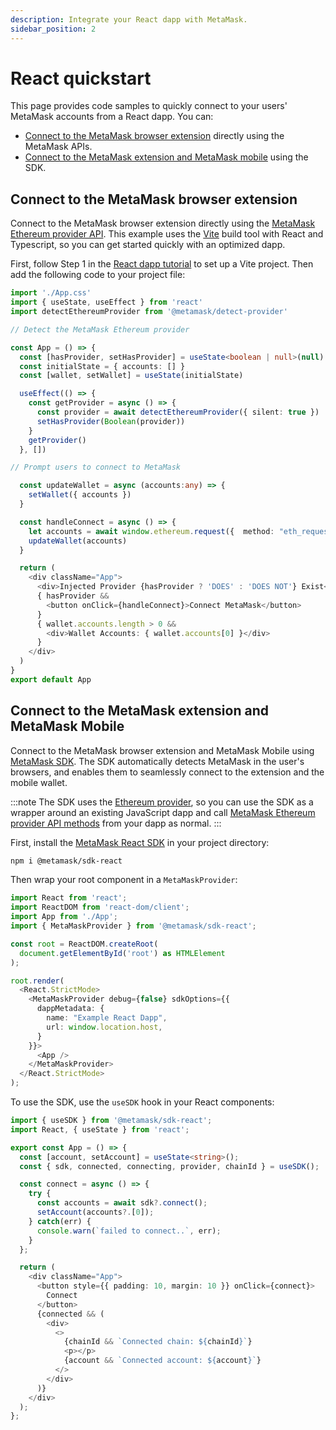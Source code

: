 ```yaml
---
description: Integrate your React dapp with MetaMask.
sidebar_position: 2
---
```


# React quickstart

This page provides code samples to quickly connect to your users' MetaMask accounts from a
React dapp.
You can:

- [Connect to the MetaMask browser extension](#connect-to-the-metamask-browser-extension)
  directly using the MetaMask APIs.
- [Connect to the MetaMask extension and MetaMask mobile](#connect-to-the-metamask-extension-and-metamask-mobile)
  using the SDK.

## Connect to the MetaMask browser extension

Connect to the MetaMask browser extension directly using the
[MetaMask Ethereum provider API](../concepts/apis.md).
This example uses the [Vite](https://v3.vitejs.dev/guide/) build tool with React and Typescript, so
you can get started quickly with an optimized dapp.

First, follow Step 1 in the [React dapp tutorial](../tutorials/react-dapp-local-state.md) to set up
a Vite project.
Then add the following code to your project file:

```typescript title="App.tsx"
import './App.css'
import { useState, useEffect } from 'react'
import detectEthereumProvider from '@metamask/detect-provider'

// Detect the MetaMask Ethereum provider

const App = () => {
  const [hasProvider, setHasProvider] = useState<boolean | null>(null)
  const initialState = { accounts: [] } 
  const [wallet, setWallet] = useState(initialState) 

  useEffect(() => {
    const getProvider = async () => {
      const provider = await detectEthereumProvider({ silent: true })
      setHasProvider(Boolean(provider))
    }
    getProvider()
  }, [])

// Prompt users to connect to MetaMask

  const updateWallet = async (accounts:any) => {
    setWallet({ accounts })
  }  

  const handleConnect = async () => {  
    let accounts = await window.ethereum.request({  method: "eth_requestAccounts" })  
    updateWallet(accounts)   
  }  

  return (
    <div className="App">
      <div>Injected Provider {hasProvider ? 'DOES' : 'DOES NOT'} Exist</div>
      { hasProvider && 
        <button onClick={handleConnect}>Connect MetaMask</button>
      }
      { wallet.accounts.length > 0 &&  
        <div>Wallet Accounts: { wallet.accounts[0] }</div>
      }
    </div>
  )
}
export default App
```

## Connect to the MetaMask extension and MetaMask Mobile

Connect to the MetaMask browser extension and MetaMask Mobile using [MetaMask SDK](../concepts/sdk/index.md).
The SDK automatically detects MetaMask in the user's browsers, and enables them to seamlessly
connect to the extension and the mobile wallet.

:::note
The SDK uses the [Ethereum provider](../concepts/apis.md#ethereum-provider-api), so you can use the
SDK as a wrapper around an existing JavaScript dapp and call
[MetaMask Ethereum provider API methods](../reference/provider-api.md) from your dapp as normal.
:::

First, install the [MetaMask React SDK](../how-to/use-sdk/javascript/react/index.md) in your project directory:

```bash
npm i @metamask/sdk-react
```

Then wrap your root component in a `MetaMaskProvider`:

```typescript title="index.tsx"
import React from 'react';
import ReactDOM from 'react-dom/client';
import App from './App';
import { MetaMaskProvider } from '@metamask/sdk-react';

const root = ReactDOM.createRoot(
  document.getElementById('root') as HTMLElement
);

root.render(
  <React.StrictMode>
    <MetaMaskProvider debug={false} sdkOptions={{
      dappMetadata: {
        name: "Example React Dapp",
        url: window.location.host,
      }
    }}>
      <App />
    </MetaMaskProvider>
  </React.StrictMode>
);
```

To use the SDK, use the `useSDK` hook in your React components:

```typescript title="App.tsx"
import { useSDK } from '@metamask/sdk-react';
import React, { useState } from 'react';

export const App = () => {
  const [account, setAccount] = useState<string>();
  const { sdk, connected, connecting, provider, chainId } = useSDK();

  const connect = async () => {
    try {
      const accounts = await sdk?.connect();
      setAccount(accounts?.[0]);
    } catch(err) {
      console.warn(`failed to connect..`, err);
    }
  };

  return (
    <div className="App">
      <button style={{ padding: 10, margin: 10 }} onClick={connect}>
        Connect
      </button>
      {connected && (
        <div>
          <>
            {chainId && `Connected chain: ${chainId}`}
            <p></p>
            {account && `Connected account: ${account}`}
          </>
        </div>
      )}
    </div>
  );
};
```
